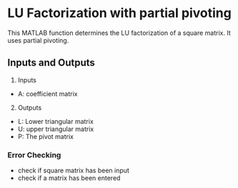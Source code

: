 # LU Factorization with partial pivoting
This MATLAB function determines the LU factorization of a square matrix. It uses partial pivoting.
## Inputs and Outputs
1. Inputs
- A: coefficient matrix
2. Outputs
- L: Lower triangular matrix
- U: upper triangular matrix
- P: The pivot matrix
### Error Checking
- check if square matrix has been input
- check if a matrix has been entered
